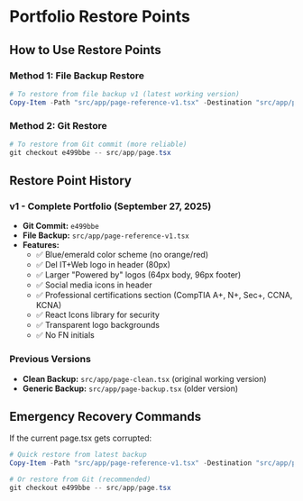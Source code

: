 # Portfolio Restore Points

## How to Use Restore Points

### Method 1: File Backup Restore
```powershell
# To restore from file backup v1 (latest working version)
Copy-Item -Path "src/app/page-reference-v1.tsx" -Destination "src/app/page.tsx" -Force
```

### Method 2: Git Restore
```powershell
# To restore from Git commit (more reliable)
git checkout e499bbe -- src/app/page.tsx
```

## Restore Point History

### v1 - Complete Portfolio (September 27, 2025)
- **Git Commit:** `e499bbe`
- **File Backup:** `src/app/page-reference-v1.tsx`
- **Features:**
  - ✅ Blue/emerald color scheme (no orange/red)
  - ✅ Del IT+Web logo in header (80px)
  - ✅ Larger "Powered by" logos (64px body, 96px footer)
  - ✅ Social media icons in header
  - ✅ Professional certifications section (CompTIA A+, N+, Sec+, CCNA, KCNA)
  - ✅ React Icons library for security
  - ✅ Transparent logo backgrounds
  - ✅ No FN initials

### Previous Versions
- **Clean Backup:** `src/app/page-clean.tsx` (original working version)
- **Generic Backup:** `src/app/page-backup.tsx` (older version)

## Emergency Recovery Commands

If the current page.tsx gets corrupted:

```powershell
# Quick restore from latest backup
Copy-Item -Path "src/app/page-reference-v1.tsx" -Destination "src/app/page.tsx" -Force

# Or restore from Git (recommended)
git checkout e499bbe -- src/app/page.tsx
```